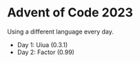 # Advent of Code 2023

Using a different language every day.

- Day 1: Uiua (0.3.1)
- Day 2: Factor (0.99)
